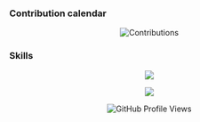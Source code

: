 ### Contribution calendar
<div id="calendar" align="center">
  <img src="https://ssr-contributions-svg.vercel.app/_/Nelia11?chart=3dbar&format=svg" alt="Contributions" />
</div>

### Skills
<p id="skills" align="center">
  <a href="https://skillicons.dev">
    <img src="https://skillicons.dev/icons?i=react,js,html,css,mysql,nodejs,git,github,docker,vscode,postman,mongodb"/>
  </a>
</p>

<p align="center">
    <a href="LINK TO: WHEN CLICKED">
      <img src="https://www.codewars.com/users/NeliaL/badges/large"/>
    </a>
</p>

<p align="center">
    <img src="https://komarev.com/ghpvc/?username=Nelia11&color=green" alt="GitHub Profile Views" />
</p>

<!--
**Nelia11/Nelia11** is a ✨ _special_ ✨ repository because its `README.md` (this file) appears on your GitHub profile.

Here are some ideas to get you started:

- 🔭 I’m currently working on ...
- 🌱 I’m currently learning ...
- 👯 I’m looking to collaborate on ...
- 🤔 I’m looking for help with ...
- 💬 Ask me about ...
- 📫 How to reach me: ...
- 😄 Pronouns: ...
- ⚡ Fun fact: ...
-->
